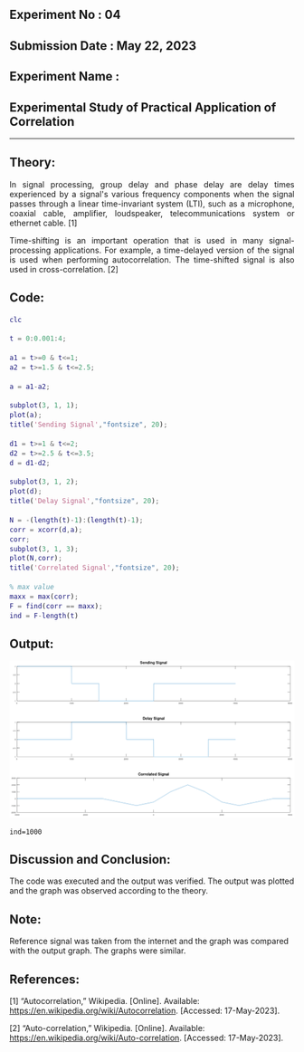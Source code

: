 ## Experiment No : 04

## Submission Date : May 22, 2023

## Experiment Name :

## Experimental Study of Practical Application of Correlation

---

## Theory:

<p style="text-align: justify">
In signal processing, group delay and phase delay are delay times experienced by a signal's various frequency components when the signal passes through a linear time-invariant system (LTI), such as a microphone, coaxial cable, amplifier, loudspeaker, telecommunications system or ethernet cable. [1]
<p style="text-align: justify">
Time-shifting is an important operation that is used in many signal-processing applications. For example, a time-delayed version of the signal is used when performing autocorrelation. The time-shifted signal is also used in cross-correlation. [2]
</p>

## Code:

```matlab
clc

t = 0:0.001:4;

a1 = t>=0 & t<=1;
a2 = t>=1.5 & t<=2.5;

a = a1-a2;

subplot(3, 1, 1);
plot(a);
title('Sending Signal',"fontsize", 20);

d1 = t>=1 & t<=2;
d2 = t>=2.5 & t<=3.5;
d = d1-d2;

subplot(3, 1, 2);
plot(d);
title('Delay Signal',"fontsize", 20);

N = -(length(t)-1):(length(t)-1);
corr = xcorr(d,a);
corr;
subplot(3, 1, 3);
plot(N,corr);
title('Correlated Signal',"fontsize", 20);

% max value
maxx = max(corr);
F = find(corr == maxx);
ind = F-length(t)
```

## Output:

![Output](src/Picture1.png)

```
ind=1000
```

## Discussion and Conclusion:

<p style="text-align: justify">

The code was executed and the output was verified. The output was plotted and the graph was observed according to the theory.

</p>

## Note:

<p style="text-align: justify">

Reference signal was taken from the internet and the graph was compared with the output graph. The graphs were similar.

</p>

## References:

[1] “Autocorrelation,” Wikipedia. [Online]. Available: https://en.wikipedia.org/wiki/Autocorrelation. [Accessed: 17-May-2023].

[2] “Auto-correlation,” Wikipedia. [Online]. Available: https://en.wikipedia.org/wiki/Auto-correlation. [Accessed: 17-May-2023].

